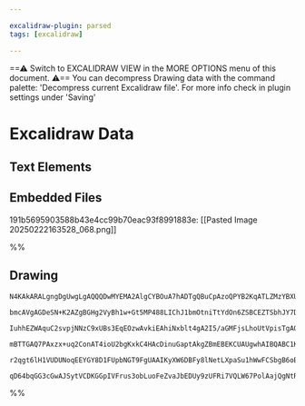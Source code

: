 ```yaml
---

excalidraw-plugin: parsed
tags: [excalidraw]

---
```

==⚠  Switch to EXCALIDRAW VIEW in the MORE OPTIONS menu of this document. ⚠== You can decompress Drawing data with the command palette: 'Decompress current Excalidraw file'. For more info check in plugin settings under 'Saving'


# Excalidraw Data

## Text Elements
## Embedded Files
191b5695903588b43e4cc99b70eac93f8991883e: [[Pasted Image 20250222163528_068.png]]

%%
## Drawing
```compressed-json
N4KAkARALgngDgUwgLgAQQQDwMYEMA2AlgCYBOuA7hADTgQBuCpAzoQPYB2KqATLZMzYBXUtiRoIACyhQ4zZAHoFAc0JRJQgEYA6bGwC2CgF7N6hbEcK4OCtptbErHALRY8RMpWdx8Q1TdIEfARcZgRmBShcZQUebQB2bQAWGjoghH0EDihmbgBtcDBQMBKIEm4IADUALWwARWdsAGkAdQANGAArABl47AAVTWcADmJqgDFUkshYRArCfWikflLM

bmcAVgAGDeSN+K2AZgBGHg2VyBh1w+Gt5MP488LIChJ1bmOtniTtYdOn6ZSBCEZTSbhJY7DC4QazKYLcLbQ5hQUhsADWCAAwmx8GxSBUUdZmHBcIFslNSppcNg0cpUUIOMRsbj8RIAMSaHgAMx4mk0FMgXMI+HwAGVYPCJIIPAKIMjURiWm9JNw+M85Sj0QhxTBJehpeVofTQRxwrk0Ij1WwSdg1Fc0J9LYC6cI4ABJYjm1B5AC60K55EyHu4HCE

IuhhEZWAquC2svpjNNzC9xUBs3EqEOzwAvkiEAhiNxblt4gA2I5/aGMFjsLhoUtVpisTgAOU4YlVxyShwehwAnPFjhHmAARdJQAvcLkEMLQzTCRkAUWCmWyXtD4fVQjgxFwE8LDviSS2xz7G0OPHihySUPVRA4aJDYfw0NxNMnaGn+Fn6uRe6EXoQIgjKRsospCsEwYSKexyaBspZnn2RwbMMwyaN2CBJNg2B9n2mgHCEOGHFywy4ZCwyHMsv7uB

mBTTGAQ7PAxzx+uq2ConAT4ioU2bgKxkC4HAcDinuGaptAkgZBmEBEKCUAUgwhAIBQABC1K0gmTI4niFRssc2D6TwuAKdgIhklAboTvo4oKli2msugbJcs5LkmWZWQWVZak0i6DJaSyumcjyfJuaQ5mWRk4zCmKErSQahYrBAplhR5EXWZqirKqqiXJeFVk2VqOp6nKOKGoUSXudkaUAErCCaZoIjllWeRkADyNp2h8WxOpAuWpVZ4ycFA4y4Pow

r2qgt6lH1VUDUNoqEEYGY8D1FUpbNGT9FgUAAIKyXW6DBFy8lNetLXpaSu1hWwFCSbgB6oBuL7lTN52LoyO3XbdIQPTCX2hXlGSfaiFD9PA0maQpzDsTi+BtOChwAgIMMigAmuCkK/BsxzwWciVGGwBjcKmkD0AQQgZscPGnYD+i1X5SaAZDiV0iQC1Laqq2s8Q4oIJxaBIxA3MALJsMQCDvbgmjBA9X4/qU3PMjpaAkxAKk4r9pDKFSAAUGx9tQ

qD64bqGG3cGwAJSytVCDKGGpIVFrus3obLuoFeZvaJbEDUy9zUFRi7VQLW67PolAajQgNtRqQoHE+qWRSzL3AohT0LYEQ/OoKnCDQhwkcp6QadWkIUD3hmOe+6UdidAg2A5KK+dwKL4uS9LH6oHLufldSweMP0hP4PHabgxUYTBPXtayqZyIGGDcxoE9r5sO+sszt3gL4KEu2T/3g9cfgPHgLmdAQeExO8dmQA==
```
%%